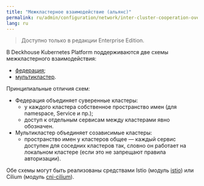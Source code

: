 ```yaml
---
title: "Межкластерное взаимодействие (альянс)"
permalink: ru/admin/configuration/network/inter-cluster-cooperation-overview.html
lang: ru
---
```


<!-- перенесено с небольшими изменениями из https://deckhouse.ru/products/kubernetes-platform/documentation/latest/modules/istio/#%D1%84%D0%B5%D0%B4%D0%B5%D1%80%D0%B0%D1%86%D0%B8%D1%8F-%D0%B8-%D0%BC%D1%83%D0%BB%D1%8C%D1%82%D0%B8%D0%BA%D0%BB%D0%B0%D1%81%D1%82%D0%B5%D1%80 -->

> Доступно только в редакции Enterprise Edition.

В Deckhouse Kubernetes Platform поддерживаются две схемы межкластерного взаимодействия:

* [федерация](../network/cluster-federation.html);
* [мультикластер](../network/multicluster.html).

Принципиальные отличия схем:

* Федерация объединяет суверенные кластеры:
  * у каждого кластера собственное пространство имен (для namespace, Service и пр.);
  * доступ к отдельным сервисам между кластерами явно обозначен.
* Мультикластер объединяет созависимые кластеры:
  * пространство имен у кластеров общее — каждый сервис доступен для соседних кластеров так, словно он работает на локальном кластере (если это не запрещают правила авторизации).

Обе схемы могут быть реализованы средствами Istio (модуль [istio](../../reference/mc/istio/)) или Cilium (модуль [cni-cilium](../../reference/mc/cni-cilium/)).
